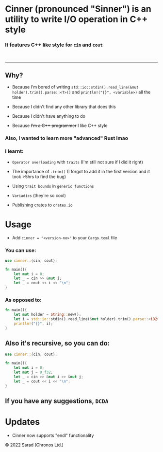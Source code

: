 # Cinner (pronounced "Sinner") is an utility to write I/O operation in C++ style

### It features C++ like style for `cin` and `cout`
<br>

---

## Why?

- Because I'm bored of writing `std::io::stdin().read_line(&mut holder).trim().parse::<T>()` and `println!("{}", <variable>)` all the time

- Because I didn't find any other library that does this

- Because I didn't have anything to do

- Because ~~I'm a C++ programmer~~ I like C++ style

### Also, I wanted to learn more "advanced" Rust lmao

### I learnt:

- `Operator overloading` with `traits` (I'm still not sure if I did it right)

- The importance of `.trim()` (I forgot to add it in the first version and it took >5hrs to find the bug) 

- Using `trait bounds` in `generic functions`

- `Variadics` (they're so cool) 

- Publishing crates to `crates.io`

# Usage

- Add `cinner = "<version-no>"` to your `Cargo.toml` file

### You can use:

```rust
use cinner::{cin, cout};

fn main(){
    let mut i = 0;
    let _ = cin >> &mut i;
    let _ = cout << i << "\n";
}
```
### As opposed to:
```rust
fn main(){
    let mut holder = String::new();
    let i = std::io::stdin().read_line(&mut holder).trim().parse::<i32>().unwrap();
    println!("{}", i);
}
```

## Also it's recursive, so you can do:
```rust
use cinner::{cin, cout};

fn main(){
    let mut i = 0;
    let mut j = 0_f32;
    let _ = cin >> &mut i >> &mut j;
    let _ = cout << i << "\n";
}
```

## If you have any suggestions, `DCDA`

# Updates

- Cinner now supports "endl" functionality

© 2022 Sarad (Chronos Ltd.)
